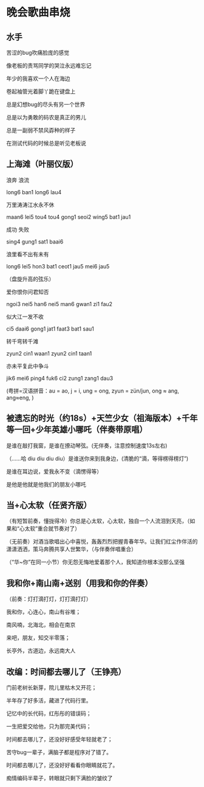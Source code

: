 ﻿晚会歌曲串烧
===================
水手   
------
苦涩的bug吹痛脸庞的感觉

像老板的责骂同学的哭泣永远难忘记

年少的我喜欢一个人在海边

卷起袖管光着脚丫跪在键盘上

总是幻想bug的尽头有另一个世界

总是以为勇敢的码农是真正的男儿

总是一副弱不禁风孬种的样子

在测试代码的时候总是听见老板说

上海滩（叶丽仪版）
-------
浪奔 浪流

long6 ban1 long6 lau4 

万里涛涛江水永不休

maan6 lei5 tou4 tou4 gong1 seoi2 wing5 bat1 jau1 

成功 失败

sing4 gung1 sat1 baai6 

浪里看不出有未有

long6 lei5 hon3 bat1 ceot1 jau5 mei6 jau5

（盘旋升高的弦乐）

爱你恨你问君知否

ngoi3 nei5 han6 nei5 man6 gwan1 zi1 fau2

似大江一发不收

ci5 daai6 gong1 jat1 faat3 bat1 sau1

转千弯转千滩

zyun2 cin1 waan1 zyun2 cin1 taan1

亦未平复此中争斗

jik6 mei6 ping4 fuk6 ci2 zung1 zang1 dau3

(粤拼=汉语拼音：au = ao, j = i, ung = ong, zyun = zün/jun, ong ≈ ang, ang≈eng, )

被遗忘的时光（约18s）+天竺少女（祖海版本）+千年等一回+少年英雄小哪吒（伴奏带原唱）
---
是谁在敲打我窗，是谁在撩动琴弦。(无伴奏，注意控制速度13s左右)

（……哈 diu diu diu diu）是谁送你来到我身边，(清脆的“滴，等得楞得楞灯”)

是谁在耳边说，爱我永不变（滴愣得等）

是他是他就是他我们的朋友小哪吒

当+心太软（任贤齐版）
---
（有短暂前奏，懂拢得冷）你总是心太软，心太软，独自一个人流泪到天亮，（如果和“心太软”重合就节奏对了）

（无前奏）对酒当歌唱出心中喜悦，轰轰烈烈把握青春年华。让我们红尘作伴活的潇潇洒洒，策马奔腾共享人世繁华，（与伴奏伴唱重合）

（“华~你”在同一小节）你无怨无悔地爱着那个人，我知道你根本没那么坚强

我和你+南山南+送别（用我和你的伴奏）
---

（前奏：灯打滴打灯，灯打滴打灯）

我和你，心连心，南山有谷堆；

南风喃，北海北，相会在南京

来吧，朋友，知交半零落；

长亭外，古道边，永远南大人 


改编：时间都去哪儿了（王铮亮）
---
门前老树长新芽，院儿里枯木又开花；

半年存了好多活，藏进了代码行里。

记忆中的长代码，红彤彤的错误码；

一生把爱交给他，只为那完美代码；

时间都去哪儿了，还没好好感受年轻就老了；

苦守bug一辈子，满脑子都是程序对了错了。

时间都去哪儿了，还没好好看看你眼睛就花了。

痴情编码半辈子，转眼就只剩下满脸的皱纹了


